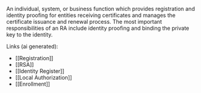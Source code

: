 An individual, system, or business function which provides registration and identity proofing for entities receiving certificates and manages the certificate issuance and renewal process. The most important responsibilities of an RA include identity proofing and binding the private key to the identity.

Links (ai generated):
 - [[Registration]]
 - [[RSA]]
 - [[Identity Register]]
 - [[Local Authorization]]
 - [[Enrollment]]

